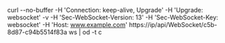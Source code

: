 curl --no-buffer -H 'Connection: keep-alive, Upgrade' -H 'Upgrade: websocket' -v -H 'Sec-WebSocket-Version: 13' -H 'Sec-WebSocket-Key: websocket' -H 'Host: www.example.com' https://ip/api/WebSocket/c5b-8d87-c94b5514f83a ws | od -t c
